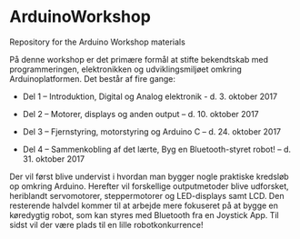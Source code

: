 ﻿# ArduinoWorkshop
Repository for the Arduino Workshop materials

På denne workshop er det primære formål at stifte bekendtskab med programmeringen, elektronikken og udviklingsmiljøet omkring Arduinoplatformen. Det består af fire gange:

- Del 1 – Introduktion, Digital og Analog elektronik - d. 3. oktober 2017

- Del 2 – Motorer, displays og anden output – d. 10. oktober 2017

- Del 3 – Fjernstyring, motorstyring og Arduino C – d. 24. oktober 2017

- Del 4 – Sammenkobling af det lærte, Byg en Bluetooth-styret robot! – d. 31. oktober 2017

Der vil først blive undervist i hvordan man bygger nogle praktiske kredsløb op omkring Arduino. Herefter vil forskellige outputmetoder blive udforsket, heriblandt servomotorer, steppermotorer og LED-displays samt LCD.
Den resterende halvdel kommer til at arbejde mere fokuseret på at bygge en køredygtig robot, som kan styres med Bluetooth fra en Joystick App. Til sidst vil der være plads til en lille robotkonkurrence!
